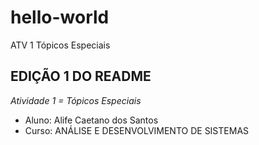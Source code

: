 # hello-world
ATV 1 Tópicos Especiais 


## **EDIÇÃO 1 DO README** 

*Atividade 1 = Tópicos Especiais*

- Aluno: Alife Caetano dos Santos
- Curso: ANÁLISE E DESENVOLVIMENTO DE SISTEMAS
